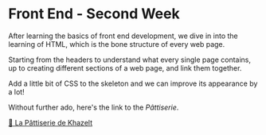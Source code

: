 # Front End - Second Week 

After learning the basics of front end development, we dive in into the learning of HTML, which is the bone structure of every web page. 

Starting from the headers to understand what every single page contains, up to creating different sections of a web page, and link them together.

Add a little bit of CSS to the skeleton and we can improve its appearance by a lot!

Without further ado, here's the link to the *Pâttiserie*.

[🍰 La Pâttiserie de Khazelt](https://lapattiseriedekhazelt.z19.web.core.windows.net/) 
